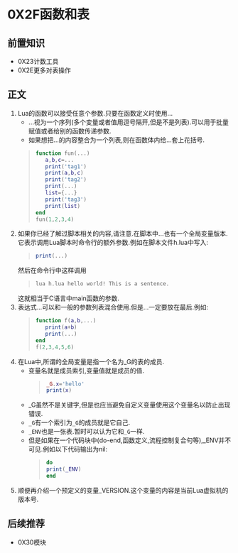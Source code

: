# 0X2F函数和表

## 前置知识

* 0X23计数工具
* 0X2E更多对表操作

## 正文

1. Lua的函数可以接受任意个参数.只要在函数定义时使用...
    * ...视为一个序列(多个变量或者值用逗号隔开,但是不是列表).可以用于批量赋值或者给别的函数传递参数.
    * 如果想把...的内容整合为一个列表,则在函数体内给...套上花括号.
    >```lua
    >function fun(...)
    >    a,b,c=...
    >    print('tag1')
    >    print(a,b,c)
    >    print('tag2')
    >    print(...)
    >    list={...}
    >    print('tag3')
    >    print(list)
    >end
    >fun(1,2,3,4)
    >```
2. 如果你已经了解过脚本相关的内容,请注意.在脚本中...也有一个全局变量版本.它表示调用Lua脚本时命令行的额外参数.例如在脚本文件h.lua中写入:
    >```lua
    >print(...)
    >```
    然后在命令行中这样调用
    >```bash
    >lua h.lua hello world! This is a sentence.
    >```
    这就相当于C语言中main函数的参数.
3. 表达式...可以和一般的参数列表混合使用.但是...一定要放在最后.例如:
    >```lua
    >function f(a,b,...)
    >    print(a+b)
    >    print(...)
    >end
    >f(2,3,4,5,6)
    >```
4. 在Lua中,所谓的全局变量是指一个名为_G的表的成员.
    * 变量名就是成员索引,变量值就是成员的值.
        >```lua
        >_G.x='hello'
        >print(x)
        >```
    * _G虽然不是关键字,但是也应当避免自定义变量使用这个变量名以防止出现错误.
    * `_G`有一个索引为`_G`的成员就是它自己.
    * `_ENV`也是一张表.暂时可以认为它和`_G`一样.
    * 但是如果在一个代码块中(do-end,函数定义,流程控制复合句等),_ENV并不可见.例如以下代码输出为nil:
        >```lua
        >do
        >print(_ENV)
        >end
        >```
5. 顺便再介绍一个预定义的变量_VERSION.这个变量的内容是当前Lua虚拟机的版本号.

## 后续推荐

* 0X30模块